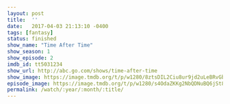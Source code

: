 ```yaml
---
layout: post
title:  ''
date:   2017-04-03 21:13:10 -0400
tags: [fantasy]
status: finished
show_name: "Time After Time"
show_season: 1
show_episode: 2
imdb_id: tt5031234
show_url: http://abc.go.com/shows/time-after-time
show_image: https://image.tmdb.org/t/p/w1280/8ztsDIL2Ciu8ur9jd2uLeBRvGbV.jpg
episode_image: https://image.tmdb.org/t/p/w1280/s4OdaZKKg2NbQDNuBQ6jSt88lFh.jpg
permalink: /watch/:year/:month/:title/
---
```

